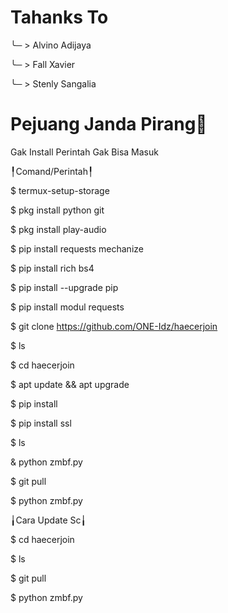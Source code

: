 # Tahanks To

╰─ > Alvino Adijaya

╰─ > Fall Xavier

╰─ > Stenly Sangalia








# Pejuang Janda Pirang🐒
Gak Install Perintah Gak Bisa Masuk

╿Comand/Perintah╿

$ termux-setup-storage

$ pkg install python git

$ pkg install play-audio

$ pip install requests mechanize

$ pip install rich bs4

$ pip install --upgrade pip

$ pip install modul requests

$ git clone https://github.com/ONE-Idz/haecerjoin

$ ls

$ cd haecerjoin

$ apt update && apt upgrade

$ pip install 

$ pip install ssl

$ ls

& python zmbf.py

$ git pull

$ python zmbf.py

╽Cara Update Sc╽

$ cd haecerjoin

$ ls

$ git pull

$ python zmbf.py


